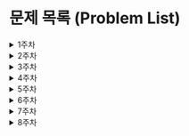 # 문제 목록 (Problem List)
<details>
  <summary>1주차</summary>

## 12월 26일
- [2108번 (통계학) - silver3](https://www.acmicpc.net/problem/2108) - **백준 (Baekjoon)**
- [바탕화면 정리 - level1](https://school.programmers.co.kr/learn/courses/30/lessons/161990) - **프로그래머스 (Programmers)**
## 12월 27일
- [1181번 (단어정렬) - silver5](https://www.acmicpc.net/problem/1181) - **백준 (Baekjoon)**
- [개인정보 수집 유효기간 - level1](https://school.programmers.co.kr/learn/courses/30/lessons/150370) - **프로그래머스 (Programmers)**
</details>

<details>
  <summary>2주차</summary>

## 12월 30일
- [2563번 (색종이) - silver5](https://www.acmicpc.net/problem/2563) - **백준 (Baekjoon)**
- [가장 가까운 글자 - level1](https://school.programmers.co.kr/learn/courses/30/lessons/142086) - **프로그래머스 (Programmers)**
## 12월 31일
- [28278번 (스택 2) - silver4](https://www.acmicpc.net/problem/28278) - **백준 (Baekjoon)**
- [같은 숫자는 싫어 - level1](https://school.programmers.co.kr/learn/courses/30/lessons/12906) - **프로그래머스 (Programmers)**
## 01월 01일
- [9012번 (괄호) - silver4](https://www.acmicpc.net/problem/9012) - **백준 (Baekjoon)**
- [올바른 괄호 - level2](https://school.programmers.co.kr/learn/courses/30/lessons/12909) - **프로그래머스 (Programmers)**
## 01월 02일
- [10773번 (제로) - silver4](https://www.acmicpc.net/problem/10773) - **백준 (Baekjoon)**
- [기능개발 - level2](https://school.programmers.co.kr/learn/courses/30/lessons/42586) - **프로그래머스 (Programmers)**
## 01월 03일
- [10799번 (쇠막대기) - silver2](https://www.acmicpc.net/problem/10799) - **백준 (Baekjoon)**
- [다리를 지나는 트럭 - level2](https://school.programmers.co.kr/learn/courses/30/lessons/42583) - **프로그래머스 (Programmers)**
</details>

<details>
  <summary>3주차</summary>

## 01월 06일
- [2941번 (크로아티아 알파벳) - silver5](https://www.acmicpc.net/problem/2941) - **백준 (Baekjoon)**
- [추억 점수 - level1](https://school.programmers.co.kr/learn/courses/30/lessons/176963) - **프로그래머스 (Programmers)**
## 01월 07일
- [1018번 (체스판 다시 칠하기) - silver4](https://www.acmicpc.net/problem/1018) - **백준 (Baekjoon)**
- [[PCCP 기출문제]1번/붕대 감기 - level1](https://school.programmers.co.kr/learn/courses/30/lessons/250137) - **프로그래머스 (Programmers)**
## 01월 08일
- [10816번 (숫자 카드2) - silver4](https://www.acmicpc.net/problem/10816) - **백준 (Baekjoon)**
- [덧칠하기 - level1](https://school.programmers.co.kr/learn/courses/30/lessons/161989) - **프로그래머스 (Programmers)**
## 01월 09일
- [11478번 (서로 다른 부분 문자열의 개수) - silver3](https://www.acmicpc.net/problem/11478) - **백준 (Baekjoon)**
- [광물 캐기 - level2](https://school.programmers.co.kr/learn/courses/30/lessons/172927) - **프로그래머스 (Programmers)**
## 01월 10일
- [9935번 (문자열 폭발) - gold4](https://www.acmicpc.net/problem/9935) - **백준 (Baekjoon)**
- [리코쳇 로봇 level2](https://school.programmers.co.kr/learn/courses/30/lessons/169199) - **프로그래머스 (Programmers)**
</details>

<details>
  <summary>4주차</summary>
  
## 01월 13일
- [24479번 알고리즘 수업 - 깊이 우선 탐색 1 - silver2](https://www.acmicpc.net/problem/24479) - **백준 (Baekjoon)**
- [타겟 넘버 - level2](https://school.programmers.co.kr/learn/courses/30/lessons/43165) - **프로그래머스 (Programmers)**
## 01월 14일
- [1260번 (DFS와 BFS) - silver2](https://www.acmicpc.net/problem/1260) - **백준 (Baekjoon)**
- [게임 맵 최단거리 - level2](https://school.programmers.co.kr/learn/courses/30/lessons/1844) - **프로그래머스 (Programmers)**
## 01월 15일
- [2606번 (바이러스) - silver3](https://www.acmicpc.net/problem/2606) - **백준 (Baekjoon)**
- [단어 변환 - level3](https://school.programmers.co.kr/learn/courses/30/lessons/43163) - **프로그래머스 (Programmers)**
## 01월 16일
- [1012번 유기농 배추 - silver2](https://www.acmicpc.net/problem/1012) - **백준 (Baekjoon)**
- [여행경로 - level3](https://school.programmers.co.kr/learn/courses/30/lessons/43164) - **프로그래머스 (Programmers)**
## 01월 17일
- [2667번 단지번호붙이기 - silver1](https://www.acmicpc.net/problem/2667) - **백준 (Baekjoon)**
- [네트워크 - level3](https://school.programmers.co.kr/learn/courses/30/lessons/43162) - **프로그래머스 (Programmers)**
</details>

<details>
  <summary>5주차</summary>

## 01월 20일
- [포켓몬 - level1](https://school.programmers.co.kr/learn/courses/30/lessons/1845) - **프로그래머스 (Programmers)**
## 01월 21일
- [완주하지 못한 선수 - level1](https://school.programmers.co.kr/learn/courses/30/lessons/42576) - **프로그래머스 (Programmers)**
## 01월 22일
- [k번째수 - level1](https://school.programmers.co.kr/learn/courses/30/lessons/42748) - **프로그래머스 (Programmers)**
## 01월 23일
- [가장 큰 수 - level2](https://school.programmers.co.kr/learn/courses/30/lessons/42746) - **프로그래머스 (Programmers)**
## 01월 24일
- [모음 사전 - level2](https://school.programmers.co.kr/learn/courses/30/lessons/84512) - **프로그래머스 (Programmers)**
</details>

<details>
  <summary>6주차</summary>

## 01월 27일
- [1436번 (영화감독 숌) - silver5](https://www.acmicpc.net/problem/1436) - **백준 (Baekjoon)**
## 01월 28일
- [2839번 (설탕 배달) - silver4](https://www.acmicpc.net/problem/2839) - **백준 (Baekjoon)**
## 01월 29일
- [피로도 - level2](https://school.programmers.co.kr/learn/courses/30/lessons/87946) - **프로그래머스 (Programmers)**
## 01월 30일
- [네트워크 - level3](https://school.programmers.co.kr/learn/courses/30/lessons/43162) - **프로그래머스 (Programmers)**
## 01월 31일
- [소수 찾기 - level2](https://school.programmers.co.kr/learn/courses/30/lessons/42839) - **프로그래머스 (Programmers)**
</details>

<details>
  <summary>7주차</summary>

## 02월 03일
- [10815번 (숫자 카드) - silver5](https://www.acmicpc.net/problem/10815) - **백준 (Baekjoon)**
## 02월 04일
- [큰 수 만들기 - level2](https://school.programmers.co.kr/learn/courses/30/lessons/42883) - **프로그래머스 (Programmers)**
## 02월 05일
- [14425번 (문자열 집합) - silver4](https://www.acmicpc.net/problem/14425) - **백준 (Baekjoon)**
## 02월 06일
- [1620번 (나는야 포켓몬 마스터 이다솜) - silver4](https://www.acmicpc.net/problem/1620) - **백준 (Baekjoon)**
## 02월 07일
- [주식가격 - level2](https://school.programmers.co.kr/learn/courses/30/lessons/42584) - **프로그래머스 (Programmers)**

</details>

<details>
  <summary>8주차</summary>

## 02월 10일

## 02월 11일

## 02월 12일

## 02월 13일

## 02월 14일


</details>
